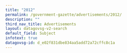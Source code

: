```yaml
---
title: "2012"
permalink: /government-gazette/advertisements/2012/
description: ""
third_nav_title: Advertisements
layout: datagovsg-v2-search
default_field: Subject
infotext: true
datagovsg-id: d_e02f831dbe834aa5add72a72cffc8c1a
---
```

